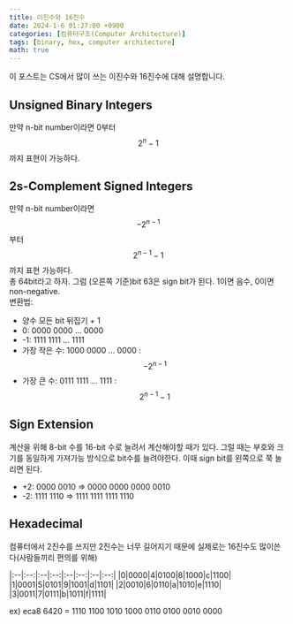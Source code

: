 ```yaml
---
title: 이진수와 16진수
date: 2024-1-6 01:27:00 +0900
categories: [컴퓨터구조(Computer Architecture)]
tags: [binary, hex, computer architecture]
math: true
---
```


이 포스트는 CS에서 많이 쓰는 이진수와 16진수에 대해 설명합니다.

## Unsigned Binary Integers
만약 n-bit number이라면 0부터 $$2^n-1$$까지 표현이 가능하다.

## 2s-Complement Signed Integers
만약 n-bit number이라면 $$-2^{n-1}$$부터 $$2^{n-1}-1$$까지 표현 가능하다.  
총 64bit라고 하자. 그럼 (오른쪽 기준)bit 63은 sign bit가 된다. 1이면 음수, 0이면 non-negative.  
변환법:
- 양수 모든 bit 뒤집기 + 1
- 0: 0000 0000 ... 0000
- -1: 1111 1111 ... 1111
- 가장 작은 수: 1000 0000 ... 0000 : $$-2^{n-1}$$
- 가장 큰 수: 0111 1111 ... 1111 : $$2^{n-1}-1$$

## Sign Extension
계산을 위해 8-bit 수를 16-bit 수로 늘려서 계산해야할 때가 있다. 그럴 때는 부호와 크기를 동일하게 가져가능 방식으로 bit수를 늘려야한다. 이때 sign bit를 왼쪽으로 쭉 늘리면 된다.
- +2: 0000 0010 => 0000 0000 0000 0010
- -2: 1111 1110 => 1111 1111 1111 1110

## Hexadecimal
컴퓨터에서 2진수를 쓰지만 2진수는 너무 길어지기 때문에 실제로는 16진수도 많이쓴다(사람들끼리 편의를 위해)

|:--|:--:|:--|:--:|:--|:--:|:--|:--:|
|0|0000|4|0100|8|1000|c|1100|
|1|0001|5|0101|9|1001|d|1101|
|2|0010|6|0110|a|1010|e|1110|
|3|0011|7|0111|b|1011|f|1111|

ex) eca8 6420 = 1110 1100 1010 1000 0110 0100 0010 0000